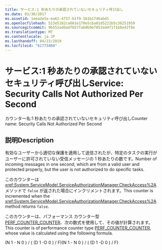 ```yaml
---
title: サービス:1 秒あたりの承認されていないセキュリティ呼び出し
ms.date: 03/30/2017
ms.assetid: 1eeade5a-ea62-4757-b1f9-1b1b1746abd1
ms.openlocfilehash: 523e5182ca661e170e5cba01d5221b5c38251959
ms.sourcegitcommit: 9b552addadfb57fab0b9e7852ed4f1f1b8a42f8e
ms.translationtype: MT
ms.contentlocale: ja-JP
ms.lasthandoff: 04/23/2019
ms.locfileid: "61773404"
---
```

# <a name="service-security-calls-not-authorized-per-second"></a><span data-ttu-id="e8024-102">サービス:1 秒あたりの承認されていないセキュリティ呼び出し</span><span class="sxs-lookup"><span data-stu-id="e8024-102">Service: Security Calls Not Authorized Per Second</span></span>
<span data-ttu-id="e8024-103">カウンター名:1 秒あたりの承認されていないセキュリティ呼び出し</span><span class="sxs-lookup"><span data-stu-id="e8024-103">Counter name: Security Calls Not Authorized Per Second</span></span>  
  
## <a name="description"></a><span data-ttu-id="e8024-104">説明</span><span class="sxs-lookup"><span data-stu-id="e8024-104">Description</span></span>  
 <span data-ttu-id="e8024-105">有効なユーザーから適切な保護を適用して送信されたが、特定のタスクの実行がユーザーに許可されていない受信メッセージの 1 秒あたりの数です。</span><span class="sxs-lookup"><span data-stu-id="e8024-105">Number of incoming messages in one second, which are from a valid user and protected properly, but the user is not authorized to do specific tasks.</span></span>  
  
 <span data-ttu-id="e8024-106">このカウンターは <xref:System.ServiceModel.ServiceAuthorizationManager.CheckAccess%2A> メソッドで `false` が返された場合にインクリメントされます。</span><span class="sxs-lookup"><span data-stu-id="e8024-106">This counter is incremented when the <xref:System.ServiceModel.ServiceAuthorizationManager.CheckAccess%2A> method returns `false`.</span></span>  
  
 <span data-ttu-id="e8024-107">このカウンターは、パフォーマンス カウンター型[PERF_COUNTER_COUNTER](https://go.microsoft.com/fwlink/?LinkId=94649)、次の数式を使用して、その値が計算されます。</span><span class="sxs-lookup"><span data-stu-id="e8024-107">This counter is of performance counter type [PERF_COUNTER_COUNTER](https://go.microsoft.com/fwlink/?LinkId=94649), whose value is calculated using the following formula.</span></span>  
  
 <span data-ttu-id="e8024-108">(N 1 - N 0 ) / ( (D 1 -D 0 ) / F)</span><span class="sxs-lookup"><span data-stu-id="e8024-108">(N 1 - N 0 ) / ( (D 1 -D 0 ) / F)</span></span>

